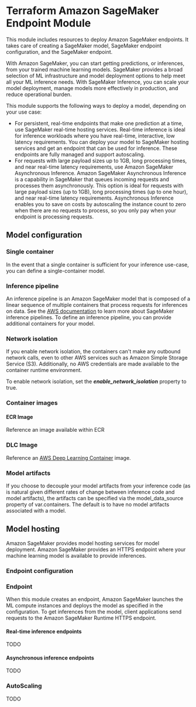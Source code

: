 # Terraform Amazon SageMaker Endpoint Module

This module includes resources to deploy Amazon SageMaker endpoints. It takes care of creating a SageMaker model, SageMaker endpoint configuration, and the SageMaker endpoint.

With Amazon SageMaker, you can start getting predictions, or inferences, from your trained machine learning models. SageMaker provides a broad selection of ML infrastructure and model deployment options to help meet all your ML inference needs. With SageMaker Inference, you can scale your model deployment, manage models more effectively in production, and reduce operational burden.

This module supports the following ways to deploy a model, depending on your use case:

- For persistent, real-time endpoints that make one prediction at a time, use SageMaker real-time hosting services. Real-time inference is ideal for inference workloads where you have real-time, interactive, low latency requirements. You can deploy your model to SageMaker hosting services and get an endpoint that can be used for inference. These endpoints are fully managed and support autoscaling.
- For requests with large payload sizes up to 1GB, long processing times, and near real-time latency requirements, use Amazon SageMaker Asynchronous Inference. Amazon SageMaker Asynchronous Inference is a capability in SageMaker that queues incoming requests and processes them asynchronously. This option is ideal for requests with large payload sizes (up to 1GB), long processing times (up to one hour), and near real-time latency requirements. Asynchronous Inference enables you to save on costs by autoscaling the instance count to zero when there are no requests to process, so you only pay when your endpoint is processing requests.

## Model configuration

### Single container

In the event that a single container is sufficient for your inference use-case, you can define a single-container model.

### Inference pipeline

An inference pipeline is an Amazon SageMaker model that is composed of a linear sequence of multiple containers that process requests for inferences on data. See the [AWS documentation](https://docs.aws.amazon.com/sagemaker/latest/dg/inference-pipelines.html) to learn more about SageMaker inference pipelines. To define an inference pipeline, you can provide additional containers for your model.

### Network isolation

If you enable network isolation, the containers can't make any outbound network calls, even to other AWS services such as Amazon Simple Storage Service (S3). Additionally, no AWS credentials are made available to the container runtime environment.

To enable network isolation, set the ***enable_network_isolation*** property to true.

### Container images

#### ECR Image

Reference an image available within ECR

### DLC Image

Reference an [AWS Deep Learning Container](https://docs.aws.amazon.com/deep-learning-containers/latest/devguide/what-is-dlc.html) image.

### Model artifacts

If you choose to decouple your model artifacts from your inference code (as is natural given different rates of change between inference code and model artifacts), the artifacts can be specified via the model_data_source property of var.containers. The default is to have no model artifacts associated with a model.

## Model hosting

Amazon SageMaker provides model hosting services for model deployment. Amazon SageMaker provides an HTTPS endpoint where your machine learning model is available to provide inferences.

### Endpoint configuration

### Endpoint

When this module creates an endpoint, Amazon SageMaker launches the ML compute instances and deploys the model as specified in the configuration. To get inferences from the model, client applications send requests to the Amazon SageMaker Runtime HTTPS endpoint.

#### Real-time inference endpoints

TODO

#### Asynchronous inference endpoints

TODO

### AutoScaling

TODO